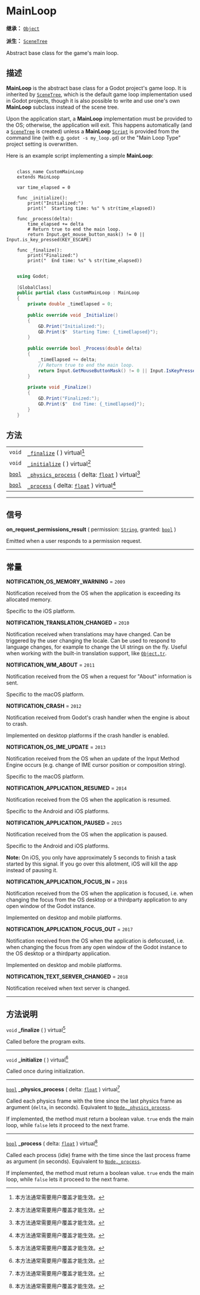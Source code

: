<!-- ⚠ 请勿编辑本文件 ⚠ -->
<!-- 本文档使用脚本从 WeDot 引擎源码仓库生成。 -->
<!-- 生成脚本：https://github.com/WeDot-Engine/WeDot/tree/4.3/doc/tools/make_md.py； -->
<!-- 原文件：https://github.com/WeDot-Engine/WeDot/tree/4.3/doc/classes/MainLoop.xml。 -->

<div id="_class_mainloop"></div>

# MainLoop

**继承：** [`Object`](class_object.md)

**派生：** [`SceneTree`](class_scenetree.md)

Abstract base class for the game's main loop.

## 描述

**MainLoop** is the abstract base class for a Godot project's game loop. It is inherited by [`SceneTree`](class_scenetree.md), which is the default game loop implementation used in Godot projects, though it is also possible to write and use one's own **MainLoop** subclass instead of the scene tree.

Upon the application start, a **MainLoop** implementation must be provided to the OS; otherwise, the application will exit. This happens automatically (and a [`SceneTree`](class_scenetree.md) is created) unless a **MainLoop** [`Script`](class_script.md) is provided from the command line (with e.g. `godot -s my_loop.gd`) or the "Main Loop Type" project setting is overwritten.

Here is an example script implementing a simple **MainLoop**:



```gdscript

    class_name CustomMainLoop
    extends MainLoop
    
    var time_elapsed = 0
    
    func _initialize():
        print("Initialized:")
        print("  Starting time: %s" % str(time_elapsed))
    
    func _process(delta):
        time_elapsed += delta
        # Return true to end the main loop.
        return Input.get_mouse_button_mask() != 0 || Input.is_key_pressed(KEY_ESCAPE)
    
    func _finalize():
        print("Finalized:")
        print("  End time: %s" % str(time_elapsed))
```

```csharp

    using Godot;
    
    [GlobalClass]
    public partial class CustomMainLoop : MainLoop
    {
        private double _timeElapsed = 0;
    
        public override void _Initialize()
        {
            GD.Print("Initialized:");
            GD.Print($"  Starting Time: {_timeElapsed}");
        }
    
        public override bool _Process(double delta)
        {
            _timeElapsed += delta;
            // Return true to end the main loop.
            return Input.GetMouseButtonMask() != 0 || Input.IsKeyPressed(Key.Escape);
        }
    
        private void _Finalize()
        {
            GD.Print("Finalized:");
            GD.Print($"  End Time: {_timeElapsed}");
        }
    }
```







## 方法

|||
|:-:|:--|
| `void`                  | [`_finalize`](#class_mainloop_private_method__finalize) ( ) virtual[^virtual]                                                |
| `void`                  | [`_initialize`](#class_mainloop_private_method__initialize) ( ) virtual[^virtual]                                            |
| [`bool`](class_bool.md) | [`_physics_process`](#class_mainloop_private_method__physics_process) ( delta: [`float`](class_float.md) ) virtual[^virtual] |
| [`bool`](class_bool.md) | [`_process`](#class_mainloop_private_method__process) ( delta: [`float`](class_float.md) ) virtual[^virtual]                 |

<!-- rst-class:: classref-section-separator -->

---

## 信号

<div id="_class_class_mainloop_signal_on_request_permissions_result"></div>

**on_request_permissions_result** ( permission: [`String`](class_string.md), granted: [`bool`](class_bool.md) ) <div id="class_mainloop_signal_on_request_permissions_result"></div>

Emitted when a user responds to a permission request.

<!-- rst-class:: classref-section-separator -->

---

## 常量

<div id="_class_mainloop_constant_notification_os_memory_warning"></div>

**NOTIFICATION_OS_MEMORY_WARNING** = ``2009`` <div id="class_mainloop_constant_notification_os_memory_warning"></div>

Notification received from the OS when the application is exceeding its allocated memory.

Specific to the iOS platform.

<div id="_class_mainloop_constant_notification_translation_changed"></div>

**NOTIFICATION_TRANSLATION_CHANGED** = ``2010`` <div id="class_mainloop_constant_notification_translation_changed"></div>

Notification received when translations may have changed. Can be triggered by the user changing the locale. Can be used to respond to language changes, for example to change the UI strings on the fly. Useful when working with the built-in translation support, like [`Object.tr`](#class_object_method_tr).

<div id="_class_mainloop_constant_notification_wm_about"></div>

**NOTIFICATION_WM_ABOUT** = ``2011`` <div id="class_mainloop_constant_notification_wm_about"></div>

Notification received from the OS when a request for "About" information is sent.

Specific to the macOS platform.

<div id="_class_mainloop_constant_notification_crash"></div>

**NOTIFICATION_CRASH** = ``2012`` <div id="class_mainloop_constant_notification_crash"></div>

Notification received from Godot's crash handler when the engine is about to crash.

Implemented on desktop platforms if the crash handler is enabled.

<div id="_class_mainloop_constant_notification_os_ime_update"></div>

**NOTIFICATION_OS_IME_UPDATE** = ``2013`` <div id="class_mainloop_constant_notification_os_ime_update"></div>

Notification received from the OS when an update of the Input Method Engine occurs (e.g. change of IME cursor position or composition string).

Specific to the macOS platform.

<div id="_class_mainloop_constant_notification_application_resumed"></div>

**NOTIFICATION_APPLICATION_RESUMED** = ``2014`` <div id="class_mainloop_constant_notification_application_resumed"></div>

Notification received from the OS when the application is resumed.

Specific to the Android and iOS platforms.

<div id="_class_mainloop_constant_notification_application_paused"></div>

**NOTIFICATION_APPLICATION_PAUSED** = ``2015`` <div id="class_mainloop_constant_notification_application_paused"></div>

Notification received from the OS when the application is paused.

Specific to the Android and iOS platforms.

 **Note:** On iOS, you only have approximately 5 seconds to finish a task started by this signal. If you go over this allotment, iOS will kill the app instead of pausing it.

<div id="_class_mainloop_constant_notification_application_focus_in"></div>

**NOTIFICATION_APPLICATION_FOCUS_IN** = ``2016`` <div id="class_mainloop_constant_notification_application_focus_in"></div>

Notification received from the OS when the application is focused, i.e. when changing the focus from the OS desktop or a thirdparty application to any open window of the Godot instance.

Implemented on desktop and mobile platforms.

<div id="_class_mainloop_constant_notification_application_focus_out"></div>

**NOTIFICATION_APPLICATION_FOCUS_OUT** = ``2017`` <div id="class_mainloop_constant_notification_application_focus_out"></div>

Notification received from the OS when the application is defocused, i.e. when changing the focus from any open window of the Godot instance to the OS desktop or a thirdparty application.

Implemented on desktop and mobile platforms.

<div id="_class_mainloop_constant_notification_text_server_changed"></div>

**NOTIFICATION_TEXT_SERVER_CHANGED** = ``2018`` <div id="class_mainloop_constant_notification_text_server_changed"></div>

Notification received when text server is changed.

<!-- rst-class:: classref-section-separator -->

---

## 方法说明

<div id="_class_mainloop_private_method__finalize"></div>

`void` **_finalize** ( ) virtual[^virtual]<div id="class_mainloop_private_method__finalize"></div>

Called before the program exits.

<!-- rst-class:: classref-item-separator -->

---

<div id="_class_mainloop_private_method__initialize"></div>

`void` **_initialize** ( ) virtual[^virtual]<div id="class_mainloop_private_method__initialize"></div>

Called once during initialization.

<!-- rst-class:: classref-item-separator -->

---

<div id="_class_mainloop_private_method__physics_process"></div>

[`bool`](class_bool.md) **_physics_process** ( delta: [`float`](class_float.md) ) virtual[^virtual]<div id="class_mainloop_private_method__physics_process"></div>

Called each physics frame with the time since the last physics frame as argument (`delta`, in seconds). Equivalent to [`Node._physics_process`](#class_node_private_method__physics_process).

If implemented, the method must return a boolean value. `true` ends the main loop, while `false` lets it proceed to the next frame.

<!-- rst-class:: classref-item-separator -->

---

<div id="_class_mainloop_private_method__process"></div>

[`bool`](class_bool.md) **_process** ( delta: [`float`](class_float.md) ) virtual[^virtual]<div id="class_mainloop_private_method__process"></div>

Called each process (idle) frame with the time since the last process frame as argument (in seconds). Equivalent to [`Node._process`](#class_node_private_method__process).

If implemented, the method must return a boolean value. `true` ends the main loop, while `false` lets it proceed to the next frame.

[^virtual]: 本方法通常需要用户覆盖才能生效。
[^const]: 本方法无副作用，不会修改该实例的任何成员变量。
[^vararg]: 本方法除了能接受在此处描述的参数外，还能够继续接受任意数量的参数。
[^constructor]: 本方法用于构造某个类型。
[^static]: 调用本方法无需实例，可直接使用类名进行调用。
[^operator]: 本方法描述的是使用本类型作为左操作数的有效运算符。
[^bitfield]: 这个值是由下列位标志构成位掩码的整数。
[^void]: 无返回值。
